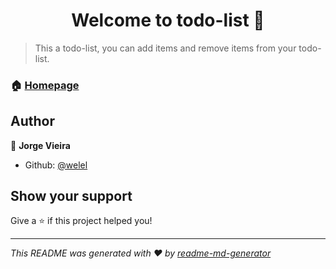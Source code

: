 <h1 align="center">Welcome to todo-list 👋</h1>
<p>
</p>

> This a todo-list, you can add items and remove items from your todo-list.

### 🏠 [Homepage](https://github.com/welel/todo-list)

## Author

👤 **Jorge Vieira**

* Github: [@welel](https://github.com/welel)

## Show your support

Give a ⭐️ if this project helped you!

***
_This README was generated with ❤️ by [readme-md-generator](https://github.com/kefranabg/readme-md-generator)_
